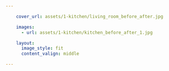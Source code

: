```yaml
---

    cover_url: assets/1-kitchen/living_room_before_after.jpg

    images:
      - url: assets/1-kitchen/kitchen_before_after_1.jpg

    layout:
      image_style: fit
      content_valign: middle

---
```


<img data-media-id="images:1">
